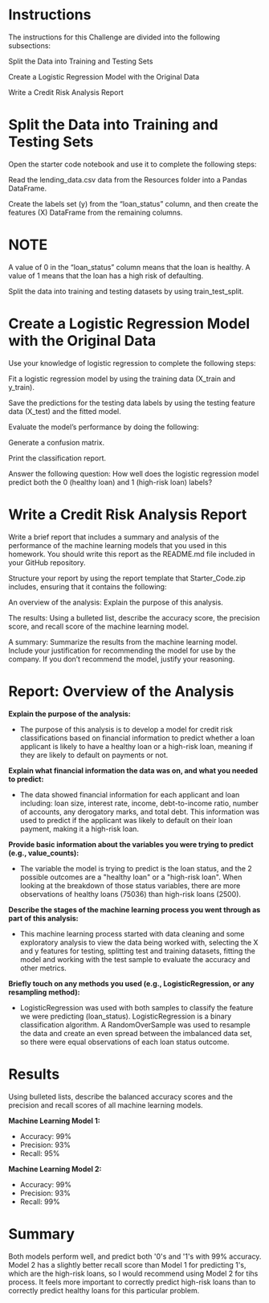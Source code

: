 # Instructions
The instructions for this Challenge are divided into the following subsections:

Split the Data into Training and Testing Sets

Create a Logistic Regression Model with the Original Data

Write a Credit Risk Analysis Report

# Split the Data into Training and Testing Sets
Open the starter code notebook and use it to complete the following steps:

Read the lending_data.csv data from the Resources folder into a Pandas DataFrame.

Create the labels set (y) from the “loan_status” column, and then create the features (X) DataFrame from the remaining columns.

# NOTE
A value of 0 in the “loan_status” column means that the loan is healthy. A value of 1 means that the loan has a high risk of defaulting.

Split the data into training and testing datasets by using train_test_split.

# Create a Logistic Regression Model with the Original Data
Use your knowledge of logistic regression to complete the following steps:

Fit a logistic regression model by using the training data (X_train and y_train).

Save the predictions for the testing data labels by using the testing feature data (X_test) and the fitted model.

Evaluate the model’s performance by doing the following:

Generate a confusion matrix.

Print the classification report.

Answer the following question: How well does the logistic regression model predict both the 0 (healthy loan) and 1 (high-risk loan) labels?

# Write a Credit Risk Analysis Report
Write a brief report that includes a summary and analysis of the performance of the machine learning models that you used in this homework. You should write this report as the README.md file included in your GitHub repository.

Structure your report by using the report template that Starter_Code.zip includes, ensuring that it contains the following:

An overview of the analysis: Explain the purpose of this analysis.

The results: Using a bulleted list, describe the accuracy score, the precision score, and recall score of the machine learning model.

A summary: Summarize the results from the machine learning model. Include your justification for recommending the model for use by the company. If you don’t recommend the model, justify your reasoning.

# Report: Overview of the Analysis
**Explain the purpose of the analysis:** 
* The purpose of this analysis is to develop a model for credit risk classifications based on financial information to predict whether a loan applicant is likely to have a healthy loan or a high-risk loan, meaning if they are likely to default on payments or not.

**Explain what financial information the data was on, and what you needed to predict:** 
* The data showed financial information for each applicant and loan including: loan size, interest rate, income, debt-to-income ratio, number of accounts, any derogatory marks, and total debt. This information was used to predict if the applicant was likely to default on their loan payment, making it a high-risk loan.

**Provide basic information about the variables you were trying to predict (e.g., value_counts):** 
* The variable the model is trying to predict is the loan status, and the 2 possible outcomes are a "healthy loan" or a "high-risk loan". When looking at the breakdown of those status variables, there are more observations of healthy loans (75036) than high-risk loans (2500).

**Describe the stages of the machine learning process you went through as part of this analysis:** 
* This machine learning process started with data cleaning and some exploratory analysis to view the data being worked with, selecting the X and y features for testing, splitting test and training datasets, fitting the model and working with the test sample to evaluate the accuracy and other metrics.

**Briefly touch on any methods you used (e.g., LogisticRegression, or any resampling method):** 
* LogisticRegression was used with both samples to classify the feature we were predicting (loan_status). LogisticRegression is a binary classification algorithm. A RandomOverSample was used to resample the data and create an even spread between the imbalanced data set, so there were equal observations of each loan status outcome.

# Results
Using bulleted lists, describe the balanced accuracy scores and the precision and recall scores of all machine learning models.

**Machine Learning Model 1:**
* Accuracy: 99%
* Precision: 93%
* Recall: 95%

**Machine Learning Model 2:**
* Accuracy: 99%
* Precision: 93%
* Recall: 99%

# Summary
Both models perform well, and predict both '0's and '1's with 99% accuracy. 
Model 2 has a slightly better recall score than Model 1 for predicting 1's, which are the high-risk loans, so I would recommend using Model 2 for tihs process. 
It feels more important to correctly predict high-risk loans than to correctly predict healthy loans for this particular problem.

